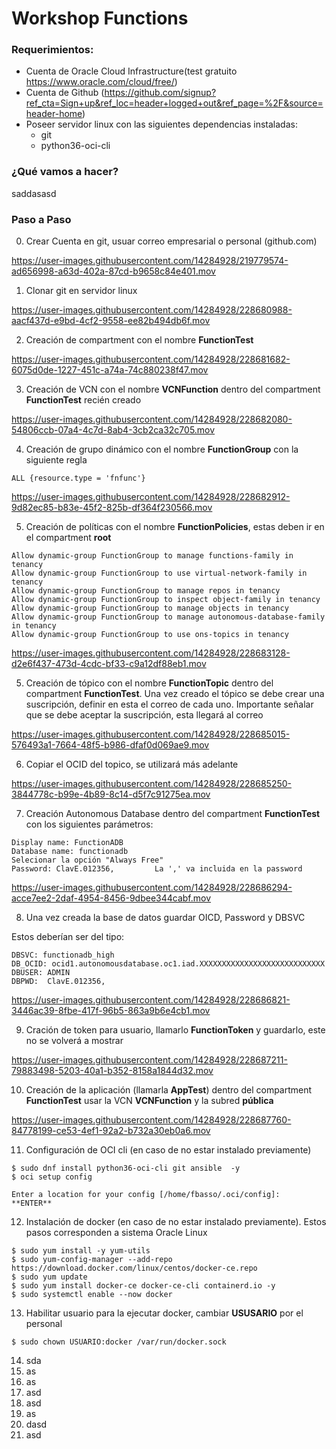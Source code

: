 # Workshop Functions

### Requerimientos:

- Cuenta de Oracle Cloud Infrastructure(test gratuito https://www.oracle.com/cloud/free/)
- Cuenta de Github (https://github.com/signup?ref_cta=Sign+up&ref_loc=header+logged+out&ref_page=%2F&source=header-home)
- Poseer servidor linux con las siguientes dependencias instaladas:
  - git
  - python36-oci-cli 

### ¿Qué vamos a hacer?
saddasasd


### Paso a Paso

0. Crear Cuenta en git, usuar correo empresarial o personal (github.com)


https://user-images.githubusercontent.com/14284928/219779574-ad656998-a63d-402a-87cd-b9658c84e401.mov


1. Clonar git en servidor linux


https://user-images.githubusercontent.com/14284928/228680988-aacf437d-e9bd-4cf2-9558-ee82b494db6f.mov


2. Creación de compartment con el nombre **FunctionTest**

https://user-images.githubusercontent.com/14284928/228681682-6075d0de-1227-451c-a74a-74c880238f47.mov



3. Creación de VCN con el nombre **VCNFunction** dentro del compartment **FunctionTest** recién creado

https://user-images.githubusercontent.com/14284928/228682080-54806ccb-07a4-4c7d-8ab4-3cb2ca32c705.mov


4. Creación de grupo dinámico con el nombre **FunctionGroup** con la siguiente regla

```
ALL {resource.type = 'fnfunc'}
```

https://user-images.githubusercontent.com/14284928/228682912-9d82ec85-b83e-45f2-825b-df364f230566.mov



5. Creación de políticas con el nombre **FunctionPolicies**, estas deben ir en el compartment **root** 

```
Allow dynamic-group FunctionGroup to manage functions-family in tenancy
Allow dynamic-group FunctionGroup to use virtual-network-family in tenancy
Allow dynamic-group FunctionGroup to manage repos in tenancy
Allow dynamic-group FunctionGroup to inspect object-family in tenancy
Allow dynamic-group FunctionGroup to manage objects in tenancy
Allow dynamic-group FunctionGroup to manage autonomous-database-family in tenancy
Allow dynamic-group FunctionGroup to use ons-topics in tenancy
```


https://user-images.githubusercontent.com/14284928/228683128-d2e6f437-473d-4cdc-bf33-c9a12df88eb1.mov



5. Creación de tópico con el nombre **FunctionTopic** dentro del compartment **FunctionTest**. Una vez creado el tópico se debe crear una suscripción, definir en esta el correo de cada uno.
Importante señalar que se debe aceptar la suscripción, esta llegará al correo

https://user-images.githubusercontent.com/14284928/228685015-576493a1-7664-48f5-b986-dfaf0d069ae9.mov


6. Copiar el OCID del topico, se utilizará más adelante

https://user-images.githubusercontent.com/14284928/228685250-3844778c-b99e-4b89-8c14-d5f7c91275ea.mov


7. Creación Autonomous Database dentro del compartment **FunctionTest** con los siguientes parámetros:

```
Display name: FunctionADB
Database name: functionadb
Selecionar la opción "Always Free"
Password: ClavE.012356,         La ',' va incluida en la password
```

https://user-images.githubusercontent.com/14284928/228686294-acce7ee2-2daf-4954-8456-9dbee344cabf.mov



8. Una vez creada la base de datos guardar OICD, Password y DBSVC

Estos deberían ser del tipo:
```
DBSVC: functionadb_high
DB_OCID: ocid1.autonomousdatabase.oc1.iad.XXXXXXXXXXXXXXXXXXXXXXXXXXXX
DBUSER: ADMIN
DBPWD:  ClavE.012356,
```

https://user-images.githubusercontent.com/14284928/228686821-3446ac39-8fbe-417f-96b5-863a9b6e4cb1.mov


9. Cración de token para usuario, llamarlo **FunctionToken** y guardarlo, este no se volverá a mostrar

https://user-images.githubusercontent.com/14284928/228687211-79883498-5203-40a1-b352-8158a1844d32.mov


10. Creación de la aplicación (llamarla **AppTest**) dentro del compartment **FunctionTest** usar la VCN **VCNFunction** y la subred **pública**

https://user-images.githubusercontent.com/14284928/228687760-84778199-ce53-4ef1-92a2-b732a30eb0a6.mov



11. Configuración de OCI cli (en caso de no estar instalado previamente)
```
$ sudo dnf install python36-oci-cli git ansible  -y
$ oci setup config

Enter a location for your config [/home/fbasso/.oci/config]:    **ENTER**

```


12. Instalación de docker (en caso de no estar instalado previamente). Estos pasos corresponden a sistema Oracle Linux

```
$ sudo yum install -y yum-utils
$ sudo yum-config-manager --add-repo https://download.docker.com/linux/centos/docker-ce.repo
$ sudo yum update
$ sudo yum install docker-ce docker-ce-cli containerd.io -y
$ sudo systemctl enable --now docker
```

13. Habilitar usuario para la ejecutar docker, cambiar **USUSARIO** por el personal
```
$ sudo chown USUARIO:docker /var/run/docker.sock
```

14. sda
15. as
16. as
17. asd
18. asd
19. as
20. dasd
21. asd



